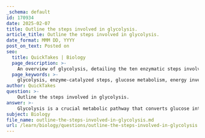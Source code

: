 ```yaml
---
_schema: default
id: 170934
date: 2025-02-07
title: Outline the steps involved in glycolysis.
article_title: Outline the steps involved in glycolysis.
date_format: MMM DD, YYYY
post_on_text: Posted on
seo:
  title: QuickTakes | Biology
  page_description: >-
    An overview of glycolysis, detailing the ten enzymatic steps involved in converting glucose into pyruvate, highlighting the energy investment and energy generation phases, as well as the production of ATP and NADH.
  page_keywords: >-
    glycolysis, enzyme-catalyzed steps, glucose metabolism, energy investment phase, energy generation phase, ATP production, NADH generation, metabolic pathway, hexokinase, phosphofructokinase, substrate-level phosphorylation, pyruvate, energy generation
author: QuickTakes
question: >-
    Outline the steps involved in glycolysis.
answer: >-
    Glycolysis is a crucial metabolic pathway that converts glucose into pyruvate, generating energy in the form of ATP and NADH. It consists of ten enzyme-catalyzed steps, which can be divided into two main phases: the energy investment phase and the energy generation phase. Below is an outline of the steps involved in glycolysis:\n\n### Energy Investment Phase (Steps 1-5)\n1. **Hexokinase Reaction**: Glucose is phosphorylated to form glucose-6-phosphate (G6P) using one molecule of ATP. This step is catalyzed by the enzyme hexokinase.\n   \n2. **Isomerization**: Glucose-6-phosphate is converted into fructose-6-phosphate (F6P) by the enzyme phosphoglucose isomerase.\n\n3. **Phosphorylation**: Fructose-6-phosphate is phosphorylated to form fructose-1,6-bisphosphate (F1,6BP) using another molecule of ATP. This step is catalyzed by phosphofructokinase-1 (PFK-1), which is a key regulatory step in glycolysis.\n\n4. **Cleavage**: Fructose-1,6-bisphosphate is cleaved into two three-carbon molecules: dihydroxyacetone phosphate (DHAP) and glyceraldehyde-3-phosphate (GAP) by the enzyme aldolase.\n\n5. **Isomerization**: Dihydroxyacetone phosphate is converted into glyceraldehyde-3-phosphate, so now there are two molecules of GAP available for the next steps.\n\n### Energy Generation Phase (Steps 6-10)\n6. **Oxidation and Phosphorylation**: Each glyceraldehyde-3-phosphate is oxidized, and an inorganic phosphate is added to form 1,3-bisphosphoglycerate (1,3-BPG). This reaction produces NADH from NAD+. The enzyme involved is glyceraldehyde-3-phosphate dehydrogenase.\n\n7. **ATP Generation**: 1,3-bisphosphoglycerate donates a phosphate group to ADP to form ATP and is converted to 3-phosphoglycerate (3-PGA) by the enzyme phosphoglycerate kinase. This step is an example of substrate-level phosphorylation.\n\n8. **Isomerization**: 3-phosphoglycerate is converted into 2-phosphoglycerate (2-PGA) by the enzyme phosphoglycerate mutase.\n\n9. **Dehydration**: 2-phosphoglycerate is dehydrated to form phosphoenolpyruvate (PEP) by the enzyme enolase.\n\n10. **ATP Generation**: Phosphoenolpyruvate donates a phosphate group to ADP to form ATP and is converted into pyruvate by the enzyme pyruvate kinase. This step also represents another instance of substrate-level phosphorylation.\n\n### Summary\nThe overall reaction of glycolysis can be summarized as follows:\n$$\nC_6H_{12}O_6 + 2 \text{ADP} + 2 \text{Pi} + 2 \text{NAD}^+ \rightarrow 2 \text{C}_3H_4O_3 + 2 \text{H}_2O + 2 \text{ATP} + 2 \text{NADH} + 2 \text{H}^+\n$$\n\nIn summary, glycolysis is a vital metabolic pathway that not only breaks down glucose into pyruvate but also generates energy in the form of ATP and NADH, playing a key role in cellular metabolism.
subject: Biology
file_name: outline-the-steps-involved-in-glycolysis.md
url: /learn/biology/questions/outline-the-steps-involved-in-glycolysis
---
```


&nbsp;